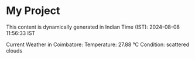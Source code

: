 # My Project

This content is dynamically generated in Indian Time (IST): 2024-08-08 11:56:33 IST


Current Weather in Coimbatore:
Temperature: 27.88 °C
Condition: scattered clouds
